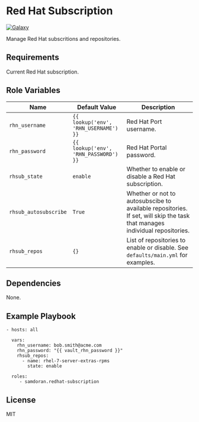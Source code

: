 Red Hat Subscription
=========
[![Galaxy](https://img.shields.io/badge/galaxy-samdoran.redhat--subscription-blue.svg?style=flat)](https://galaxy.ansible.com/samdoran/redhat-subscription)

Manage Red Hat subscritions and repositories.

Requirements
------------

Current Red Hat subscription.

Role Variables
--------------

| Name              | Default Value       | Description          |
|-------------------|---------------------|----------------------|
| `rhn_username` | `{{ lookup('env', 'RHN_USERNAME') }}` | Red Hat Port username. |
| `rhn_password` | `{{ lookup('env', 'RHN_PASSWORD') }}` | Red Hat Portal password. |
| `rhsub_state` | `enable` | Whether to enable or disable a Red Hat subscription. |
| `rhsub_autosubscribe` | `True` | Whether or not to autosubscibe to available repositories. If set, will skip the task that manages individual repositories.  |
| `rhsub_repos` | `{}` | List of repositories to enable or disable. See `defaults/main.yml` for examples. |

Dependencies
------------

None.

Example Playbook
----------------

    - hosts: all

      vars:
        rhn_username: bob.smith@acme.com
        rhn_password: "{{ vault_rhn_password }}"
        rhsub_repos:
          - name: rhel-7-server-extras-rpms
            state: enable

      roles:
         - samdoran.redhat-subscription

License
-------

MIT

